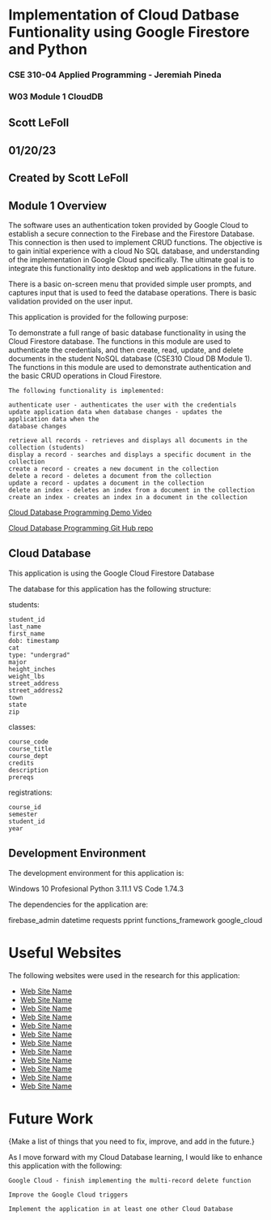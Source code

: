 # Implementation of Cloud Datbase Funtionality using Google Firestore and Python

### CSE 310-04 Applied Programming - Jeremiah Pineda
### W03 Module 1 CloudDB
## Scott LeFoll
## 01/20/23
## Created by Scott LeFoll

## Module 1 Overview

The software uses an authentication token provided by Google Cloud to establish a secure connection 
to the Firebase and the Firestore Database. This connection is then used to implement CRUD 
functions. The objective is to gain initial experience with a cloud No SQL database, and 
understanding of the implementation in Google Cloud specifically. The ultimate goal is to integrate
this functionality into desktop and web applications in the future.

There is a basic on-screen menu that provided simple user prompts, and captures input that is 
used to feed the database operations. There is basic validation provided on the user input.

This application is provided for the following purpose:

To demonstrate a full range of basic database functionality in using the Cloud Firestore 
    database. The functions in this module are used to authenticate the credentials, and then 
    create, read, update, and delete documents in the student NoSQL database 
    (CSE310 Cloud DB Module 1). The functions in this module are used to demonstrate
    authentication and the basic CRUD operations in Cloud Firestore.
    
    The following functionality is implemented:
    
    authenticate user - authenticates the user with the credentials
    update application data when database changes - updates the application data when the 
    database changes
    
    retrieve all records - retrieves and displays all documents in the collection (students)
    display a record - searches and displays a specific document in the collection
    create a record - creates a new document in the collection
    delete a record - deletes a document from the collection
    update a record - updates a document in the collection
    delete an index - deletes an index from a document in the collection
    create an index - creates an index in a document in the collection

[Cloud Database Programming Demo Video](https://youtu.be/9vuWtdHKhhA)

[Cloud Database Programming Git Hub repo](https://github.com/scottlefoll/CSE310_CloudDB)


## Cloud Database

This application is using the Google Cloud Firestore Database

The database for this application has the following structure:

students:

    student_id
    last_name
    first_name
    dob: timestamp
    cat
    type: "undergrad"
    major
    height_inches
    weight_lbs
    street_address
    street_address2
    town
    state
    zip

classes:

    course_code
    course_title
    course_dept
    credits
    description
    prereqs

registrations:

    course_id
    semester
    student_id
    year



## Development Environment

The development environment for this application is:

Windows 10 Profesional
Python 3.11.1
VS Code 1.74.3

The dependencies for the application are:

firebase_admin
datetime
requests
pprint
functions_framework
google_cloud


# Useful Websites

The following websites were used in the research for this application:

- [Web Site Name](https://javascript.plainenglish.io/firebase-cloud-functions-tutorial-creating-a-rest-api-8cbc51479f80)
- [Web Site Name](https://javascript.plainenglish.io/firebase-cloud-functions-tutorial-firestore-trigger-functions-90bb3c3f9ea8)
- [Web Site Name](https://itnext.io/cloud-functions-firestore-triggers-d6fa30169ec8)
- [Web Site Name](https://stackoverflow.com/questions/57570202/universal-firestore-trigger-for-all-documents)
- [Web Site Name](https://cloud.google.com/functions/docs/tutorials/storage#functions-clone-sample-repository-python)
- [Web Site Name](https://medium.com/google-cloud/setup-and-invoke-cloud-functions-using-python-e801a8633096)
- [Web Site Name](https://pypi.org/project/python-firebase/)
- [Web Site Name](https://cloud.google.com/docs/authentication/application-default-credentials)
- [Web Site Name](https://cloud.google.com/sdk/docs/)
- [Web Site Name](https://saveyourtime.medium.com/firebase-cloud-firestore-add-set-update-delete-get-data-6da566513b1b)
- [Web Site Name](https://clemfournier.medium.com/make-crud-operations-on-firebase-firestore-in-python-d51ab6aa98af)
- [Web Site Name](https://towardsdatascience.com/essentials-for-working-with-firestore-in-python-372f859851f7)

# Future Work

{Make a list of things that you need to fix, improve, and add in the future.}

As I move forward with my Cloud Database learning, I would like to enhance this application with the following:
    
    Google Cloud - finish implementing the multi-record delete function
    
    Improve the Google Cloud triggers
    
    Implement the application in at least one other Cloud Database
